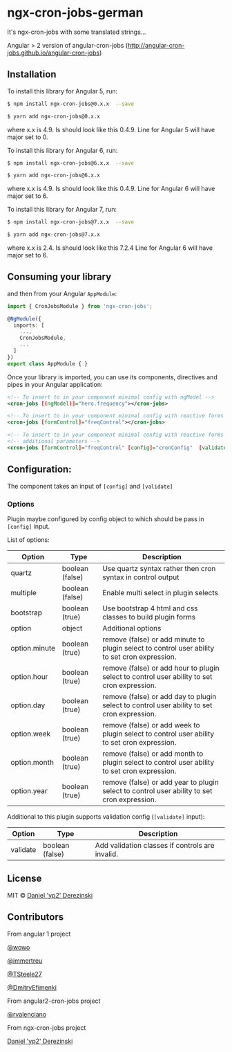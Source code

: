 # ngx-cron-jobs-german

It's ngx-cron-jobs with some translated strings...

Angular > 2 version of angular-cron-jobs (http://angular-cron-jobs.github.io/angular-cron-jobs)

## Installation

To install this library for Angular 5, run:

```bash
$ npm install ngx-cron-jobs@0.x.x  --save
```

```bash
$ yarn add ngx-cron-jobs@0.x.x
```

where x.x is 4.9. Is should look like this 0.4.9. Line for Angular 5 will have major set to 0.

To install this library for Angular 6, run:

```bash
$ npm install ngx-cron-jobs@6.x.x  --save
```

```bash
$ yarn add ngx-cron-jobs@6.x.x
```

where x.x is 4.9. Is should look like this 0.4.9. Line for Angular 6 will have major set to 6.

To install this library for Angular 7, run:

```bash
$ npm install ngx-cron-jobs@7.x.x  --save
```

```bash
$ yarn add ngx-cron-jobs@7.x.x
```

where x.x is 2.4. Is should look like this 7.2.4 Line for Angular 6 will have major set to 6.

## Consuming your library


and then from your Angular `AppModule`:

```typescript
import { CronJobsModule } from 'ngx-cron-jobs';

@NgModule({
  imports: [
    ...,
    CronJobsModule,
    ...
  ]
})
export class AppModule { }
```

Once your library is imported, you can use its components, directives and pipes in your Angular application:

```xml
<!-- To insert to in your component minimal config with ngModel -->
<cron-jobs [(ngModel)]="hero.frequency"></cron-jobs>

<!-- To insert to in your component minimal config with reactive forms -->
<cron-jobs [formControl]="freqControl"></cron-jobs>

<!-- To insert to in your component minimal config with reactive forms -->
<!-- additional parameters -->
<cron-jobs [formControl]="freqControl" [config]="cronConfig"  [validate]="cronValidate"></cron-jobs>
```

## Configuration:

The component takes an input of `[config]` and `[validate]`

### Options
Plugin maybe configured by config object to which should be pass in `[config]` input.

List of options:

Option | Type | Description
-------|------|------------
quartz | boolean (false)| Use quartz syntax rather then cron syntax in control output
multiple | boolean (false)| Enable multi select in plugin selects
bootstrap | boolean (true) | Use bootstrap 4 html and css classes to build plugin forms 
option | object | Additional options
option.minute | boolean (true) | remove (false) or add minute to plugin select to control user ability to set cron expression.
option.hour | boolean (true) | remove (false) or add hour to plugin select to control user ability to set cron expression.
option.day | boolean (true) | remove (false) or add day to plugin select to control user ability to set cron expression.
option.week | boolean (true) | remove (false) or add week to plugin select to control user ability to set cron expression.
option.month | boolean (true) | remove (false) or add month to plugin select to control user ability to set cron expression.
option.year | boolean (true) | remove (false) or add year to plugin select to control user ability to set cron expression.

Additional to this plugin supports validation config (`[validate]` input):

Option | Type | Description
-------|------|------------
validate | boolean (false)| Add validation classes if controls are invalid.

## License

MIT © [Daniel 'yp2' Derezinski](https://github.com/yp2)

## Contributors

From angular 1 project

[@wowo](https://github.com/wowo)

[@immertreu](https://github.com/immertreu)

[@TSteele27](https://github.com/TSteele27)

[@DmitryEfimenki](https://github.com/DmitryEfimenko)

From angular2-cron-jobs project

[@rvalenciano](https://github.com/rvalenciano)

From ngx-cron-jobs project

[Daniel 'yp2' Derezinski](https://github.com/yp2)
